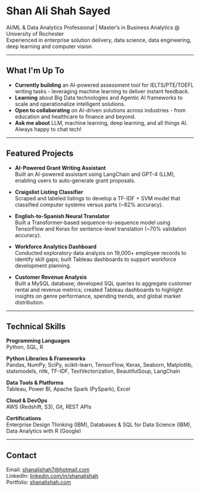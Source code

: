 # Shan Ali Shah Sayed

AI/ML & Data Analytics Professional | Master’s in Business Analytics @ University of Rochester  
Experienced in enterprise solution delivery, data science, data engineering, deep learning and computer vision

---

## What I'm Up To

- **Currently building** an AI-powered assessment tool for IELTS/PTE/TOEFL writing tasks - leveraging machine learning to deliver instant feedback.
- **Learning** about Big Data technologies and Agentic AI frameworks to scale and operationalize intelligent solutions.
- **Open to collaborating** on AI-driven solutions across industries - from education and healthcare to finance and beyond.
- **Ask me about** LLM, machine learning, deep learning, and all things AI. Always happy to chat tech!

---

## Featured Projects

- **AI-Powered Grant Writing Assistant**  
  Built an AI-powered assistant using LangChain and GPT-4 (LLM), enabling users to auto-generate grant proposals.

- **Craigslist Listing Classifier**  
  Scraped and labeled listings to develop a TF-IDF + SVM model that classified computer systems versus parts (~82% accuracy).

- **English-to-Spanish Neural Translator**  
  Built a Transformer-based sequence-to-sequence model using TensorFlow and Keras for sentence-level translation (~70% validation accuracy).

- **Workforce Analytics Dashboard**  
  Conducted exploratory data analysis on 19,000+ employee records to identify skill gaps; built Tableau dashboards to support workforce development planning.

- **Customer Revenue Analysis**  
  Built a MySQL database; developed SQL queries to aggregate customer rental and revenue metrics; created Tableau dashboards to highlight insights on genre performance, spending trends, and global market distribution.

---

## Technical Skills

**Programming Languages**  
Python, SQL, R

**Python Libraries & Frameworks**  
Pandas, NumPy, SciPy, scikit-learn, TensorFlow, Keras, Seaborn, Matplotlib, statsmodels, nltk, TF-IDF, TextVectorization, BeautifulSoup, LangChain

**Data Tools & Platforms**  
Tableau, Power BI, Apache Spark (PySpark), Excel

**Cloud & DevOps**  
AWS (Redshift, S3), Git, REST APIs

**Certifications**  
Enterprise Design Thinking (IBM), Databases & SQL for Data Science (IBM), Data Analytics with R (Google)

---

## Contact

Email: [shanalishah7@hotmail.com](mailto:shanalishah7@hotmail.com)  
LinkedIn: [linkedin.com/in/shanalishah](https://www.linkedin.com/in/shanalishah)  
Portfolio: [shanalishah.com](https://www.shanalishah.com)  
